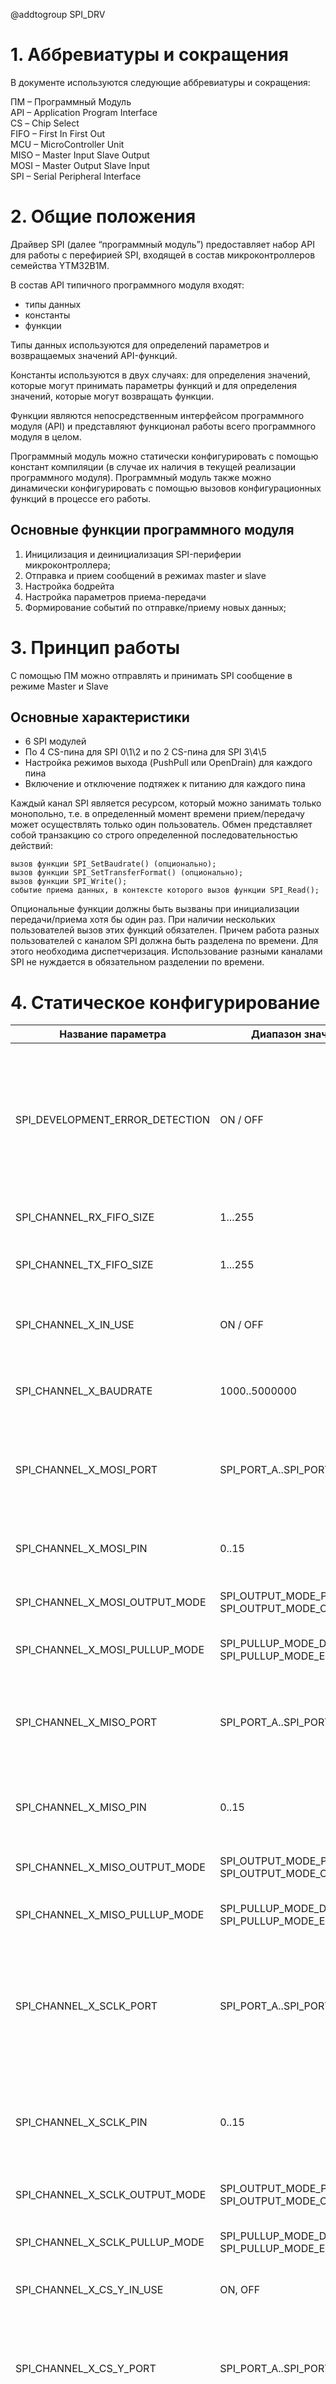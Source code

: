 @addtogroup SPI_DRV

# 1. Аббревиатуры и сокращения

В документе используются следующие аббревиатуры и сокращения:

ПМ – Программный Модуль  
API – Application Program Interface   
CS – Сhip Select   
FIFO – First In First Out   
MCU – MicroController Unit   
MISO – Master Input Slave Output    
MOSI – Master Output Slave Input    
SPI – Serial Peripheral Interface   
 

# 2. Общие положения

Драйвер SPI (далее “программный модуль”) предоставляет набор API для работы c перефирией SPI, входящей в состав микроконтроллеров семейства YTM32B1M.

В состав API типичного программного модуля входят:
- типы данных
- константы
- функции

Типы данных используются для определений параметров и возвращаемых значений API-функций.

Константы используются в двух случаях: для определения значений, которые могут принимать параметры функций и для определения значений, которые могут возвращать функции.

Функции являются непосредственным интерфейсом программного модуля (API) и представляют функционал работы всего программного модуля в целом.

Программный модуль можно статически конфигурировать с помощью констант компиляции (в случае их наличия в текущей реализации программного модуля). Программный модуль также можно динамически конфигурировать с помощью вызовов конфигурационных функций в процессе его работы.

## Основные функции программного модуля

1. Иницилизация и деинициализация SPI-периферии микроконтроллера;
2. Отправка и прием сообщений в режимах master и slave
3. Настройка бодрейта
4. Настройка параметров приема-передачи
5. Формирование событий по отправке/приему новых данных;


# 3. Принцип работы

С помощью ПМ можно отправлять и принимать SPI сообщение в режиме Master и Slave

## Основные характеристики
- 6 SPI модулей
- По 4 CS-пина для SPI 0\1\2 и по 2 CS-пина для SPI 3\4\5
- Настройка режимов выхода (PushPull или OpenDrain) для каждого пина
- Включение и отключение подтяжек к питанию для каждого пина

Каждый канал SPI является ресурсом, который можно занимать только монопольно, т.е. в определенный момент времени прием/передачу может осуществлять только один пользователь. Обмен представляет собой транзакцию со строго определенной последовательностью действий:

    вызов функции SPI_SetBaudrate() (опционально);
    вызов функции SPI_SetTransferFormat() (опционально);
    вызов функции SPI_Write();
    событие приема данных, в контексте которого вызов функции SPI_Read();

Опциональные функции должны быть вызваны при инициализации передачи/приема хотя бы один раз. При наличии нескольких пользователей вызов этих функций обязателен. Причем работа разных пользователей с каналом SPI должна быть разделена по времени. Для этого необходима диспетчеризация. Использование разными каналами SPI не нуждается в обязательном разделении по времени.

# 4. Статическое конфигурирование

| Название параметра              | Диапазон значений                                     | Описание                                                                                                                                                        |
| ------------------------------- | ----------------------------------------------------- | --------------------------------------------------------------------------------------------------------------------------------------------------------------- |
| SPI_DEVELOPMENT_ERROR_DETECTION | ON / OFF                                              | Включает / выключает определение и трассировку ошибок на этапе разработки. <br/> Используется для целей отладки. Должна быть выключена в релизной конфигурации. |
| SPI_CHANNEL_RX_FIFO_SIZE        | 1...255                                               | Определяет размер приемного FIFO драйвера.                                                                                                                      |
| SPI_CHANNEL_TX_FIFO_SIZE        | 1...255                                               | Определяет размер передающего FIFO драйвера.                                                                                                                    |
| SPI_CHANNEL_X_IN_USE            | ON / OFF                                              | Разрешает/запрещает использование аппаратного модуля SPI.                                                                                                       |
| SPI_CHANNEL_X_BAUDRATE          | 1000..5000000                                         | Определяет скорость обмена по шине SPI в битах в секунду в режиме мастер.                                                                                       |
| SPI_CHANNEL_X_MOSI_PORT         | SPI_PORT_A..SPI_PORT_E                                | Номер последовательного порта для отправки данных в режиме ведущего и приема данных в режиме ведомого.                                                          |
| SPI_CHANNEL_X_MOSI_PIN          | 0..15                                                 | Номер пина для отправки данных в режиме ведущего и приема данных в режиме ведомого.                                                                             |
| SPI_CHANNEL_X_MOSI_OUTPUT_MODE  | SPI_OUTPUT_MODE_PUSH_PULL, SPI_OUTPUT_MODE_OPEN_DRAIN | Настройка режима работы линии MOSI                                                                                                                              |
| SPI_CHANNEL_X_MOSI_PULLUP_MODE  | SPI_PULLUP_MODE_DISABLE, SPI_PULLUP_MODE_ENABLE       | Включение/выключение подтяжки линии MOSI                                                                                                                        |
| SPI_CHANNEL_X_MISO_PORT         | SPI_PORT_A..SPI_PORT_E                                | Номер последовательного порта для приема данных в режиме ведущего и отправки данных в режиме ведомого.                                                          |
| SPI_CHANNEL_X_MISO_PIN          | 0..15                                                 | Номер пина для приема данных в режиме ведущего и отправки данных в режиме ведомого.                                                                             |
| SPI_CHANNEL_X_MISO_OUTPUT_MODE  | SPI_OUTPUT_MODE_PUSH_PULL, SPI_OUTPUT_MODE_OPEN_DRAIN | Настройка режима работы линии MISO                                                                                                                              |
| SPI_CHANNEL_X_MISO_PULLUP_MODE  | SPI_PULLUP_MODE_DISABLE, SPI_PULLUP_MODE_ENABLE       | Включение/выключение подтяжки линии MISO                                                                                                                        |
| SPI_CHANNEL_X_SCLK_PORT         | SPI_PORT_A..SPI_PORT_E                                | Номер последовательного порта для генерации сигналов тактирования в режиме ведущего и приема сигналов тактирования в режиме ведомого.                           |
| SPI_CHANNEL_X_SCLK_PIN          | 0..15                                                 | Номер пина для генерации сигналов тактирования в режиме ведущего и приема сигналов тактирования в режиме ведомого.                                              |
| SPI_CHANNEL_X_SCLK_OUTPUT_MODE  | SPI_OUTPUT_MODE_PUSH_PULL, SPI_OUTPUT_MODE_OPEN_DRAIN | Настройка режима работы линии SCLK                                                                                                                              |
| SPI_CHANNEL_X_SCLK_PULLUP_MODE  | SPI_PULLUP_MODE_DISABLE, SPI_PULLUP_MODE_ENABLE       | Включение/выключение подтяжки линии SCLK                                                                                                                        |
| SPI_CHANNEL_X_CS_Y_IN_USE       | ON, OFF                                               | Включение/выключение CS порта Y канала X                                                                                                                        |
| SPI_CHANNEL_X_CS_Y_PORT         | SPI_PORT_A..SPI_PORT_E                                | Номер последовательного порта для выбора устройства для общения в режиме ведущего и приема сигналов о начале передачи в режиме ведомого.                        |
| SPI_CHANNEL_X_CS_Y_PIN          | 0..15                                                 | Номер пина для выбора устройства для общения в режиме ведущего и приема сигналов о начале передачи в режиме ведомого.                                           |
| SPI_CHANNEL_X_CS_Y_OUTPUT_MODE  | SPI_OUTPUT_MODE_PUSH_PULL, SPI_OUTPUT_MODE_OPEN_DRAIN | Настройка режима работы линии CS                                                                                                                                |
| SPI_CHANNEL_X_CS_Y_PULLUP_MODE  | SPI_PULLUP_MODE_DISABLE, SPI_PULLUP_MODE_ENABLE       | Включение/выключение подтяжки линии CS                                                                                                                          |

# 5. Встроенная диагностика

В данной реализации программного модуля встроенная диагностика отсутствует.

# 6. Порядок работы
1. Перед началом работы с программным модулем его необходимо статически сконфигурировать.
   - Номер используемого канала  - 0
   - Режим работы канала  - Мастер
   - Скорость обмена данными  - 500000
   - Порт линии MOSI - A
   - Номер пина линии MOSI - 30
   - Тип выхода линии MOSI - push-pull
   - Подтяжка линии MOSI - выключена
   - Порт линии MISO - D
   - Номер пина линии MISO - 116
   - Тип выхода линии MISO - push-pull
   - Подтяжка линии MISO - выключена
   - Порт линии SCLK - D
   - Номер пина линии SCLK - 15
   - Тип выхода линии SCLK - push-pull
   - Подтяжка линии SCLK - выключена
   - Линия CS0 - включена
   - Порт линии CS0 - А
   - Пин линии CS0 - 26
   - Тип выхода линии CS - push-pull
   - Подтяжка линии CS - выключена
   - Линия CS1 - выключена
   - Линия CS2 - выключена
   - Линия CS3 - выключена
    
    Конфигурация для данных условий выглядит следующим образом:

```c
    #define SPI_CHANNEL_0_IN_USE                    (ON)
    #define SPI_CHANNEL_0_MODE                      (SPI_MODE_MASTER)
    #define SPI_CHANNEL_0_BAUDRATE                  (50000UL)

    #define SPI_CHANNEL_0_MOSI_PORT                 (SPI_PORT_A)
    #define SPI_CHANNEL_0_MOSI_PIN                  (30U)
    #define SPI_CHANNEL_0_MOSI_OUTPUT_MODE          (SPI_OUTPUT_MODE_PUSH_PULL)
    #define SPI_CHANNEL_0_MOSI_PULLUP_MODE          (SPI_PULLUP_MODE_DISABLE)

    #define SPI_CHANNEL_0_MISO_PORT                 (SPI_PORT_D)
    #define SPI_CHANNEL_0_MISO_PIN                  (16U)
    #define SPI_CHANNEL_0_MISO_OUTPUT_MODE          (SPI_OUTPUT_MODE_PUSH_PULL)
    #define SPI_CHANNEL_0_MISO_PULLUP_MODE          (SPI_PULLUP_MODE_DISABLE)

    #define SPI_CHANNEL_0_SCLK_PORT                 (SPI_PORT_D)
    #define SPI_CHANNEL_0_SCLK_PIN                  (15U)
    #define SPI_CHANNEL_0_SCLK_OUTPUT_MODE          (SPI_OUTPUT_MODE_PUSH_PULL)
    #define SPI_CHANNEL_0_SCLK_PULLUP_MODE          (SPI_PULLUP_MODE_DISABLE)

    #define SPI_CHANNEL_0_CS_0_IN_USE               (ON)
    #define SPI_CHANNEL_0_CS_0_PORT                 (SPI_PORT_A)
    #define SPI_CHANNEL_0_CS_0_PIN                  (26U)
    #define SPI_CHANNEL_0_CS_0_OUTPUT_MODE          (SPI_OUTPUT_MODE_PUSH_PULL)
    #define SPI_CHANNEL_0_CS_0_PULLUP_MODE          (SPI_PULLUP_MODE_DISABLE)

    #define SPI_CHANNEL_0_CS_1_IN_USE               (OFF)
    #define SPI_CHANNEL_0_CS_1_PORT                 (SPI_PORT_A)
    #define SPI_CHANNEL_0_CS_1_PIN                  (0U)
    #define SPI_CHANNEL_0_CS_1_OUTPUT_MODE          (SPI_OUTPUT_MODE_PUSH_PULL)
    #define SPI_CHANNEL_0_CS_1_PULLUP_MODE          (SPI_PULLUP_MODE_DISABLE)

    #define SPI_CHANNEL_0_CS_2_IN_USE               (OFF)
    #define SPI_CHANNEL_0_CS_2_PORT                 (SPI_PORT_A)
    #define SPI_CHANNEL_0_CS_2_PIN                  (0U)
    #define SPI_CHANNEL_0_CS_2_OUTPUT_MODE          (SPI_OUTPUT_MODE_PUSH_PULL)
    #define SPI_CHANNEL_0_CS_2_PULLUP_MODE          (SPI_PULLUP_MODE_DISABLE)

    #define SPI_CHANNEL_0_CS_3_IN_USE               (OFF)
    #define SPI_CHANNEL_0_CS_3_PORT                 (SPI_PORT_A)
    #define SPI_CHANNEL_0_CS_3_PIN                  (0U)
    #define SPI_CHANNEL_0_CS_3_OUTPUT_MODE          (SPI_OUTPUT_MODE_PUSH_PULL)
    #define SPI_CHANNEL_0_CS_3_PULLUP_MODE          (SPI_PULLUP_MODE_DISABLE)
```

Также необходимо включить прерывание SPI_0 (вектор IRQ_26) и добавить обработчик SPI_CHANNEL_0_Interrupt() для соответствующего вектора в irq_drv_cfg.h

```c
    // irq_drv.cfg.h
    
    #define IRQ_26_ENABLE                                                  (ON)

    #define IRQ_26_ALIAS_FUN1                                              SPI_LowLevel_0_Interrupt
    #define IRQ_26_ALIAS_FUN2                                              IRQ_DEFAULT_HANDLER

    #define IRQ_26_GROUP_PRIORITY_LEVEL                                    (IRQ_GROUP_PRIORITY_LEVEL_MIN)

    #define IRQ_26_SUB_PRIORITY_LEVEL                                      (IRQ_SUB_PRIORITY_LEVEL_MIN)
```

1. Для инициализации  необходимо вызвать функцию `SPI_Init()`:
```c
    void main(void)
    {
        // Set system clock
        MCU_Init();
        // Set interrupts configuration
        IRQ_Init();

        // SPI initialization
        STD_RESULT result = SPI_Init();
    }
```

2. Для деинициализации, необходимо вызвать функцию `SPI_DeInit()` :
```c
    // SPI deinitialization
    SPI_DeInit();
```

3. Для чтения данных из приемного буфера, необходимо вызвать функцию `SPI_Read()` :
```c
    U16 APP_nDataBuffer[APP_BUFFER_SIZE];
    U8 APP_nLength = APP_BUFFER_SIZE;

    // Read SPI data
    STD_RESULT nResult = SPI_Read(SPI_CHANNEL_0, APP_nDataBuffer, APP_nLength);
    switch (nResult)
    {
        case RESULT_NOT_OK:
            // Error
            DoSomeThg();
            break;

        case RESULT_OK:
            DoSomeThg();
            break;

        default:
            DoNothing();
            break;
    }
```

4. Для отправки данных, необходимо вызывать функцию `SPI_Write()`:
```c
    U16 APP_nDataBuffer[APP_BUFFER_SIZE];
    U8 APP_nLength = APP_BUFFER_SIZE;

    // Write SPI data
    STD_RESULT nResult = SPI_Write(SPI_CHANNEL_0, APP_nDataBuffer, APP_nLength);
    switch (nResult)
    {
        case RESULT_NOT_OK:
            // Error
            DoSomeThg();
            break;

        case RESULT_OK:
            DoSomeThg();
            break;

        default:
            DoNothing();
            break;
    }
```

5. Для очистки приемного или передающего буферов, необходимо вызвать функцию `SPI_Purge()`:
```c
    U8 APP_nDataBuffer[APP_BUFFER_SIZE];
    U8 APP_nLength = APP_BUFFER_SIZE;

    // Purge SPI buffers (RX and TX)
    STD_RESULT nResult = SPI_Purge(SPI_MODULE_1, APP_TRUE, APP_TRUE);
    switch (nResult)
    {
        case RESULT_NOT_OK:
            // Error
            DoSomeThg();
            break;

        case RESULT_OK:
            DoSomeThg();
            break;

        default:
            DoNothing();
            break;
    }
```

6. Для получения количества принятых байт, необходимо вызвать функцию `SPI_GetRXItemsCount()`:

```c
    U16 APP_nRxItemsQty;

    // Read number of received bytes from SPI
    STD_RESULT nResult = SPI_GetRXItemsCount(SPI_CHANNEL_0, &APP_nRxItemsQty);
    switch (nResult)
    {
        case RESULT_NOT_OK:
            // Error
            DoSomeThg();
            break;

        case RESULT_OK:
            DoSomeThg();
            break;

        default:
            DoNothing();
            break;
    }    

```

7. Для настройки дополнительных параметров приема и передачи, необходимо вызвать функцию `SPI_SetTransferFormat()`:

```c
    // Set transfer format
    #define SPI_FRAME_LENGTH (16U)
    #define SPI_CS           (0U)

    STD_RESULT nResult = SPI_SetTransferFormat(SPI_CHANNEL_0, 
                                               SPI_CLOCK_POL_LOW,
                                               SPI_PHASE_RISING,
                                               SPI_BIT_ORDER_LSB_FIRST,
                                               SPI_FRAME_LENGTH,
                                               SPI_CS);

    switch (nResult)
    {
        case RESULT_NOT_OK:
            // Error
            DoSomeThg();
            break;

        case RESULT_OK:
            DoSomeThg();
            break;

        default:
            DoNothing();
            break;
    }
```

8. Для изменения скорости передачи, необходимо вызвать функцию `SPI_SetBaudrate()`:

```c
    // Set baud rate
    #define SPI_BAUDRATE (5000000U)

    STD_RESULT nResult = SPI_SetBaudrate(SPI_CHANNEL_0, SPI_BAUDRATE);

    switch (nResult)
    {
        case RESULT_NOT_OK:
            // Error
            DoSomeThg();
            break;

        case RESULT_OK:
            DoSomeThg();
            break;

        default:
            DoNothing();
            break;
    }
```

9. Для задания функции обратного вызова по событию приема пакета, необходимо вызвать функцию `SPI_SetCallbackFunction()`:

```c
    void APP_CallbackSPI(void);

    // Set callback function
    STD_RESULT nResult = SPI_SetCallbackFunction(SPI_CHANNEL_0, APP_CallbackSPI);

    switch (nResult)
    {
        case RESULT_NOT_OK:
            // Error
            DoSomeThg();
            break;

        case RESULT_OK:
            DoSomeThg();
            break;

        default:
            DoNothing();
            break;
    }
```

<br/><br/>

# 7. Ограничения
Не обнаружено

<br/><br/><br/>

# 8. Литература
1. YTM32B1ME0x Reference manual Rev 1.0
2. YTM32B1ME0x Datasheet Rev1.3
<br/><br/><br/>

# 9. Таблица изменений
|  №  | Версия |    Дата    |     Автор     | Описание изменения      |
| :-: | :----: | :--------: | :-----------: | ----------------------- |
|  1  | 1.0.0  | 14.08.2023 | Барсегян К.Р. | Первая версия документа |